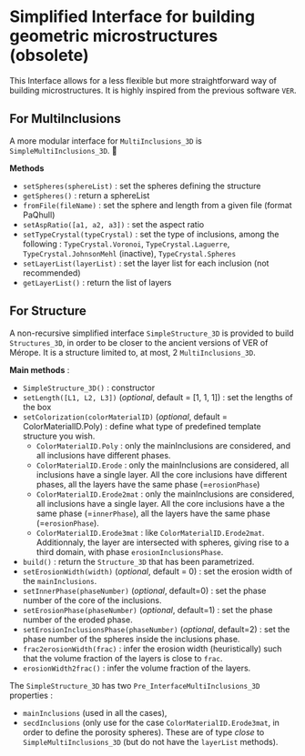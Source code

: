 
# Simplified Interface for building geometric microstructures (obsolete)

This Interface allows for a less flexible but more straightforward way of building microstructures.
It is highly inspired from the previous software `VER`.

## For MultiInclusions

A more modular interface for `MultiInclusions_3D` is `SimpleMultiInclusions_3D`.
:construction:

**Methods**
- `setSpheres(sphereList)` : set the spheres defining the structure
- `getSpheres()` : return a sphereList
- `fromFile(fileName)` : set the sphere and length from a given file (format PaQhull)
- `setAspRatio([a1, a2, a3])` : set the aspect ratio
- `setTypeCrystal(typeCrystal)` : set the type of inclusions, among the following : `TypeCrystal.Voronoi`, `TypeCrystal.Laguerre`, `TypeCrystal.JohnsonMehl` (inactive), `TypeCrystal.Spheres`
- `setLayerList(layerList)` : set the layer list for each inclusion (not recommended)
- `getLayerList()` : return the list of layers

## For Structure

A non-recursive simplified interface `SimpleStructure_3D` is provided to build `Structures_3D`, in order to be closer to the ancient versions of VER of Mérope.
It is a structure limited to, at most, 2 `MultiInclusions_3D`.

**Main methods** :
- `SimpleStructure_3D()` : constructor
- `setLength([L1, L2, L3])` (*optional*, default = [1, 1, 1]) : set the lengths of the box
- `setColorization(colorMaterialID)` (*optional*, default = ColorMaterialID.Poly) : define what type of predefined template structure you wish.
  - `ColorMaterialID.Poly` : only the mainInclusions are considered, and all inclusions have different phases.
  - `ColorMaterialID.Erode` : only the mainInclusions are considered, all inclusions have a single layer. All the core inclusions have different phases, all the layers have the same phase (=`erosionPhase`)
  - `ColorMaterialID.Erode2mat` : only the mainInclusions are considered, all inclusions have a single layer. All the core inclusions have a the same phase (=`innerPhase`), all the layers have the same phase (=`erosionPhase`).
  - `ColorMaterialID.Erode3mat` : like `ColorMaterialID.Erode2mat`. Additionnaly, the layer are intersected with spheres, giving rise to a third domain, with phase `erosionInclusionsPhase`.
- `build()` : return the `Structure_3D` that has been parametrized.
- `setErosionWidth(width)` (*optional*, default = 0) : set the erosion width of the `mainInclusions`.
- `setInnerPhase(phaseNumber)` (*optional*, default=0) : set the phase number of the core of the inclusions.
- `setErosionPhase(phaseNumber)` (*optional*, default=1) : set the phase number of the eroded phase.
- `setErosionInclusionsPhase(phaseNumber)` (*optional*, default=2) : set the phase number of the spheres inside the inclusions phase.
- `frac2erosionWidth(frac)` : infer the erosion width (heuristically) such that the volume fraction of the layers is close to `frac`.
- `erosionWidth2frac()` : infer the volume fraction of the layers.

The `SimpleStructure_3D` has two `Pre_InterfaceMultiInclusions_3D` properties : 
- `mainInclusions` (used in all the cases),
- `secdInclusions` (only use for the case `ColorMaterialID.Erode3mat`, in order to define the porosity spheres).
These are of type *close* to `SimpleMultiInclusions_3D` (but do not have the `layerList` methods).

